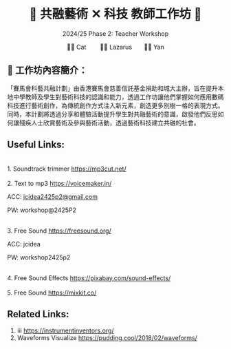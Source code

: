 <h1 align="center">🎵 共融藝術 ✕ 科技 教師工作坊 🎵</h1>
<p align="center"> 2024/25 Phase 2: Teacher Workshop </p>
<p align="center">🧑‍🏫 Cat &emsp;&emsp;👨‍🏫 Lazarus&emsp;&emsp;👩‍🏫 Yan</p>


## 🎨 工作坊內容簡介：
「賽馬會科藝共融計劃」由香港賽馬會慈善信託基金捐助和城大主辦，旨在提升本地中學教師及學生對藝術科技的認識和能力，透過工作坊讓他們掌握如何應用數碼科技進行藝術創作，為傳統創作方式注入新元素，創造更多別樹一格的表現方式。同時，本計劃將透過分享和體驗活動提升學生對共融藝術的意識，啟發他們反思如何讓殘疾人士欣賞藝術及參與藝術活動，透過藝術科技建立共融的社會。


## Useful Links:
<br>1. Soundtrack trimmer  https://mp3cut.net/ </br>
<br>2. Text to mp3 https://voicemaker.in/ </br>
      <p>ACC: jcidea2425p2@gmail.com</p>
      <p>PW: workshop@2425P2</p>
<br>3. Free Sound https://freesound.org/ </br>
      <p>ACC: jcidea</p>
      <p>PW: workshop2425p2</p>
<br>4. Free Sound Effects https://pixabay.com/sound-effects/ </br>
<br>5. Free Sound https://mixkit.co/ </br>

## Related Links:
1. iii https://instrumentinventors.org/ 
2. Waveforms Visualize https://pudding.cool/2018/02/waveforms/
